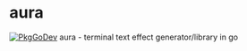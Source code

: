 # aura

[![PkgGoDev](https://pkg.go.dev/github.com/x86ed/aura/v2)](https://pkg.go.dev/github.com/x86ed/aura/v2)
aura - terminal text effect generator/library in go
